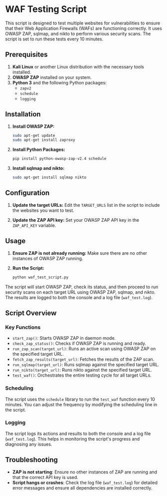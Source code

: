 # WAF Testing Script

This script is designed to test multiple websites for vulnerabilities to ensure that their Web Application Firewalls (WAFs) are functioning correctly. It uses OWASP ZAP, sqlmap, and nikto to perform various security scans. The script is set to run these tests every 10 minutes.

## Prerequisites

1. **Kali Linux** or another Linux distribution with the necessary tools installed.
2. **OWASP ZAP** installed on your system.
3. **Python 3** and the following Python packages:
   - `zapv2`
   - `schedule`
   - `logging`

## Installation

1. **Install OWASP ZAP:**
   ```bash
   sudo apt-get update
   sudo apt-get install zaproxy
   ```

2. **Install Python Packages:**
   ```bash
   pip install python-owasp-zap-v2.4 schedule
   ```

3. **Install sqlmap and nikto:**
   ```bash
   sudo apt-get install sqlmap nikto
   ```

## Configuration

1. **Update the target URLs:**
   Edit the `TARGET_URLS` list in the script to include the websites you want to test.

2. **Update the ZAP API key:**
   Set your OWASP ZAP API key in the `ZAP_API_KEY` variable.

## Usage

1. **Ensure ZAP is not already running:**
   Make sure there are no other instances of OWASP ZAP running.

2. **Run the Script:**
   ```bash
   python waf_test_script.py
   ```

The script will start OWASP ZAP, check its status, and then proceed to run security scans on each target URL using OWASP ZAP, sqlmap, and nikto. The results are logged to both the console and a log file (`waf_test.log`).

## Script Overview

### Key Functions

- `start_zap()`: Starts OWASP ZAP in daemon mode.
- `check_zap_status()`: Checks if OWASP ZAP is running and ready.
- `run_zap_scan(target_url)`: Runs an active scan using OWASP ZAP on the specified target URL.
- `fetch_zap_results(target_url)`: Fetches the results of the ZAP scan.
- `run_sqlmap(target_url)`: Runs sqlmap against the specified target URL.
- `run_nikto(target_url)`: Runs nikto against the specified target URL.
- `test_waf()`: Orchestrates the entire testing cycle for all target URLs.

### Scheduling

The script uses the `schedule` library to run the `test_waf` function every 10 minutes. You can adjust the frequency by modifying the scheduling line in the script.

### Logging

The script logs its actions and results to both the console and a log file (`waf_test.log`). This helps in monitoring the script's progress and diagnosing any issues.

## Troubleshooting

- **ZAP is not starting**: Ensure no other instances of ZAP are running and that the correct API key is used.
- **Script hangs or crashes**: Check the log file (`waf_test.log`) for detailed error messages and ensure all dependencies are installed correctly.
